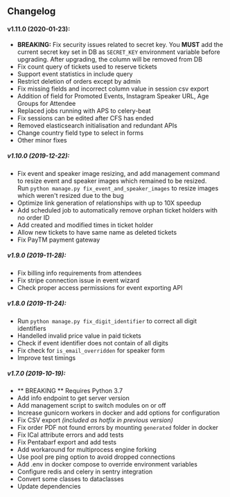 ## Changelog

#### v1.11.0 (2020-01-23):

- **BREAKING:** Fix security issues related to secret key. You **MUST** add the current secret key set in DB as `SECRET_KEY` environment variable before upgrading. After upgrading, the column will be removed from DB 
- Fix count query of tickets used to reserve tickets
- Support event statistics in include query
- Restrict deletion of orders except by admin
- Fix missing fields and incorrect column value in session csv export
- Addition of field for Promoted Events, Instagram Speaker URL, Age Groups for Attendee
- Replaced jobs running with APS to celery-beat
- Fix sessions can be edited after CFS has ended
- Removed elasticsearch initialisation and redundant APIs
- Change country field type to select in forms
- Other minor fixes

##### v1.10.0 (2019-12-22):

- Fix event and speaker image resizing, and add management command to resize event and speaker images which remained to be resized.  
Run `python manage.py fix_event_and_speaker_images` to resize images which weren't resized due to the bug
- Optimize link generation of relationships with up to 10X speedup
- Add scheduled job to automatically remove orphan ticket holders with no order ID
- Add created and modified times in ticket holder
- Allow new tickets to have same name as deleted tickets
- Fix PayTM payment gateway

##### v1.9.0 (2019-11-28):

- Fix billing info requirements from attendees
- Fix stripe connection issue in event wizard
- Check proper access permissions for event exporting API


##### v1.8.0 (2019-11-24):

- Run `python manage.py fix_digit_identifier` to correct all digit identifiers
- Handelled invalid price value in paid tickets
- Check if event identifier does not contain of all digits
- Fix check for `is_email_overridden` for speaker form
- Improve test timings

##### v1.7.0 (2019-10-19):

- ** BREAKING ** Requires Python 3.7
- Add info endpoint to get server version
- Add management script to switch modules on or off
- Increase gunicorn workers in docker and add options for configuration
- Fix CSV export *(included as hotfix in previous version)*
- Fix order PDF not found errors by mounting `generated` folder in docker
- Fix ICal attribute errors and add tests
- Fix Pentabarf export and add tests
- Add workaround for multiprocess engine forking
- Use pool pre ping option to avoid dropped connections
- Add .env in docker compose to override environment variables
- Configure redis and celery in sentry integration
- Convert some classes to dataclasses
- Update dependencies
